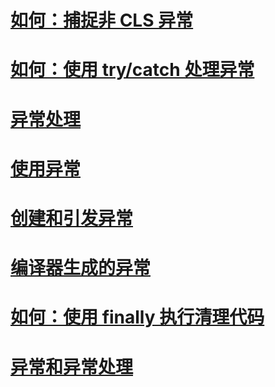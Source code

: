 # [如何：捕捉非 CLS 异常](how-to-catch-a-non-cls-exception.md)
# [如何：使用 try/catch 处理异常](how-to-handle-an-exception-using-try-catch.md)
# [异常处理](exception-handling.md)
# [使用异常](using-exceptions.md)
# [创建和引发异常](creating-and-throwing-exceptions.md)
# [编译器生成的异常](compiler-generated-exceptions.md)
# [如何：使用 finally 执行清理代码](how-to-execute-cleanup-code-using-finally.md)
# [异常和异常处理](exceptions-and-exception-handling.md)

